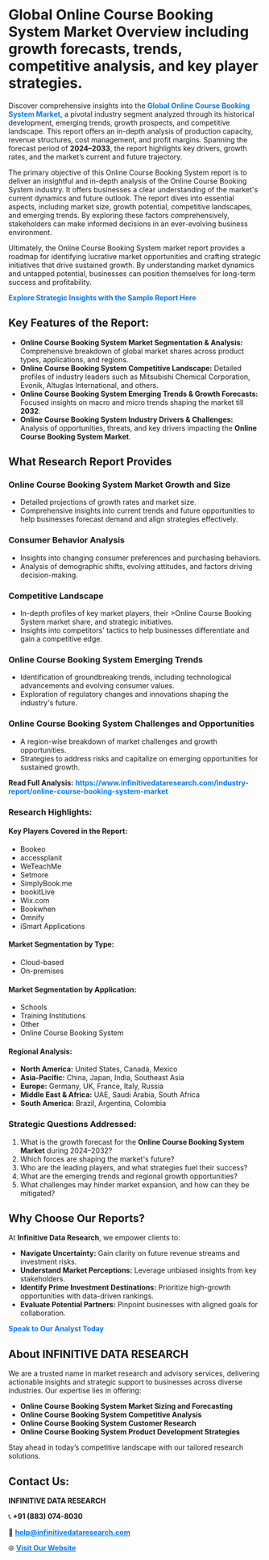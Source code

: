 <h1>Global Online Course Booking System Market Overview including growth forecasts, trends, competitive analysis, and key player strategies.</h1>
<p>
Discover comprehensive insights into the 
<a href="https://www.infinitivedataresearch.com/industry-report/online-course-booking-system-market" rel="dofollow" style="color: #007BFF; text-decoration: none;"><strong>Global Online Course Booking System Market</strong></a>, a pivotal industry segment analyzed through its historical development, emerging trends, growth prospects, and competitive landscape. This report offers an in-depth analysis of production capacity, revenue structures, cost management, and profit margins. Spanning the forecast period of <strong>2024–2033</strong>, the report highlights key drivers, growth rates, and the market’s current and future trajectory.
</p>
<p>
The primary objective of this Online Course Booking System report is to deliver an insightful and in-depth analysis of the Online Course Booking System industry. It offers businesses a clear understanding of the market's current dynamics and future outlook. The report dives into essential aspects, including market size, growth potential, competitive landscapes, and emerging trends. By exploring these factors comprehensively, stakeholders can make informed decisions in an ever-evolving business environment.
</p>
<p>
Ultimately, the Online Course Booking System market report provides a roadmap for identifying lucrative market opportunities and crafting strategic initiatives that drive sustained growth. By understanding market dynamics and untapped potential, businesses can position themselves for long-term success and profitability.
</p>
<p>
<a href="https://www.infinitivedataresearch.com/request-sample/reportId=103093" style="color: #007BFF; text-decoration: none;"><strong>Explore Strategic Insights with the Sample Report Here</strong></a>
</p>

<h2>Key Features of the Report:</h2>
<ul>
<li><strong>Online Course Booking System Market Segmentation & Analysis:</strong> Comprehensive breakdown of global market shares across product types, applications, and regions.</li>
<li><strong>Online Course Booking System Competitive Landscape:</strong> Detailed profiles of industry leaders such as Mitsubishi Chemical Corporation, Evonik, Altuglas International, and others.</li>
<li><strong>Online Course Booking System Emerging Trends & Growth Forecasts:</strong> Focused insights on macro and micro trends shaping the market till <strong>2032</strong>.</li>
<li><strong>Online Course Booking System Industry Drivers & Challenges:</strong> Analysis of opportunities, threats, and key drivers impacting the <strong>Online Course Booking System Market</strong>.</li>
</ul>

<h2>What Research Report Provides</h2>
<h3>Online Course Booking System Market Growth and Size</h3>
<ul>
<li>Detailed projections of growth rates and market size.</li>
<li>Comprehensive insights into current trends and future opportunities to help businesses forecast demand and align strategies effectively.</li>
</ul>

<h3>Consumer Behavior Analysis</h3>
<ul>
<li>Insights into changing consumer preferences and purchasing behaviors.</li>
<li>Analysis of demographic shifts, evolving attitudes, and factors driving decision-making.</li>
</ul>

<h3>Competitive Landscape</h3>
<ul>
<li>In-depth profiles of key market players, their >Online Course Booking System market share, and strategic initiatives.</li>
<li>Insights into competitors' tactics to help businesses differentiate and gain a competitive edge.</li>
</ul>

<h3>Online Course Booking System Emerging Trends</h3>
<ul>
<li>Identification of groundbreaking trends, including technological advancements and evolving consumer values.</li>
<li>Exploration of regulatory changes and innovations shaping the industry's future.</li>
</ul>

<h3>Online Course Booking System Challenges and Opportunities</h3>
<ul>
<li>A region-wise breakdown of market challenges and growth opportunities.</li>
<li>Strategies to address risks and capitalize on emerging opportunities for sustained growth.</li>
</ul>
<p><strong>Read Full Analysis:</strong> <a href="https://www.infinitivedataresearch.com/industry-report/online-course-booking-system-market" rel="dofollow" style="color: #007BFF; text-decoration: none;"><strong>https://www.infinitivedataresearch.com/industry-report/online-course-booking-system-market</strong></a></p>
<h3>Research Highlights:</h3>
<h4>Key Players Covered in the Report:</h4>
<ul><li>Bookeo</li><li>accessplanit</li><li>WeTeachMe</li><li>Setmore</li><li>SimplyBook.me</li><li>bookitLive</li><li>Wix.com</li><li>Bookwhen</li><li>Omnify</li><li>iSmart Applications</li></ul>
<h4>Market Segmentation by Type:</h4>
<ul><li>Cloud-based</li><li>On-premises</li></ul>
<h4>Market Segmentation by Application:</h4>
<ul><li>Schools</li><li>Training Institutions</li><li>Other</li><li>Online Course Booking System</li></ul>

<h4>Regional Analysis:</h4>
<ul>
<li><strong>North America:</strong> United States, Canada, Mexico</li>
<li><strong>Asia-Pacific:</strong> China, Japan, India, Southeast Asia</li>
<li><strong>Europe:</strong> Germany, UK, France, Italy, Russia</li>
<li><strong>Middle East & Africa:</strong> UAE, Saudi Arabia, South Africa</li>
<li><strong>South America:</strong> Brazil, Argentina, Colombia</li>
</ul>

<h3>Strategic Questions Addressed:</h3>
<ol>
<li>What is the growth forecast for the <strong>Online Course Booking System Market</strong> during 2024–2032?</li>
<li>Which forces are shaping the market's future?</li>
<li>Who are the leading players, and what strategies fuel their success?</li>
<li>What are the emerging trends and regional growth opportunities?</li>
<li>What challenges may hinder market expansion, and how can they be mitigated?</li>
</ol>

<h2>Why Choose Our Reports?</h2>
<p>At <strong>Infinitive Data Research</strong>, we empower clients to:</p>
<ul>
<li><strong>Navigate Uncertainty:</strong> Gain clarity on future revenue streams and investment risks.</li>
<li><strong>Understand Market Perceptions:</strong> Leverage unbiased insights from key stakeholders.</li>
<li><strong>Identify Prime Investment Destinations:</strong> Prioritize high-growth opportunities with data-driven rankings.</li>
<li><strong>Evaluate Potential Partners:</strong> Pinpoint businesses with aligned goals for collaboration.</li>
</ul>
<p><a href="https://www.infinitivedataresearch.com/industry-report/online-course-booking-system-market" rel="dofollow" style="color: #007BFF; text-decoration: none;"><strong>Speak to Our Analyst Today</strong></a></p>

<h2>About INFINITIVE DATA RESEARCH</h2>
<p>We are a trusted name in market research and advisory services, delivering actionable insights and strategic support to businesses across diverse industries. Our expertise lies in offering:</p>
<ul>
<li><strong>Online Course Booking System Market Sizing and Forecasting</strong></li>
<li><strong>Online Course Booking System Competitive Analysis</strong></li>
<li><strong>Online Course Booking System Customer Research</strong></li>
<li><strong>Online Course Booking System Product Development Strategies</strong></li>
</ul>
<p>Stay ahead in today’s competitive landscape with our tailored research solutions.</p>

<h2>Contact Us:</h2>
<p><strong>INFINITIVE DATA RESEARCH</strong></p>
<p>📞 <strong>+91 (883) 074-8030</strong></p>
<p>📧 <strong><a href="mailto:help@infinitivedataresearch.com" style="color: #007BFF;">help@infinitivedataresearch.com</a></strong></p>
<p>🌐 <strong><a href="https://www.infinitivedataresearch.com" rel="dofollow" style="color: #007BFF;">Visit Our Website</a></strong></p>